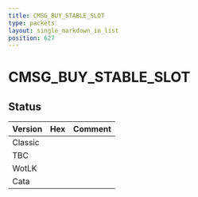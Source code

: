 ```yaml
---
title: CMSG_BUY_STABLE_SLOT
type: packets
layout: single_markdown_in_list
position: 627
---
```


# CMSG_BUY_STABLE_SLOT

## Status

Version | Hex | Comment
---------- | ---------- | ---------- 
Classic |  |  
TBC |  |  
WotLK |  |  
Cata |  |  
